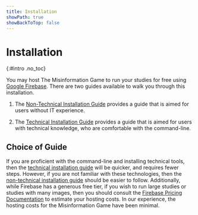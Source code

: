 ```yaml
---
title: Installation
showPath: true
showBackToTop: false
---
```


# Installation
{:#intro .no_toc}

You may host The Misinformation Game to run your studies for free using
[Google Firebase](https://cloud.google.com/firestore/docs/client/get-firebase).
There are two guides available to walk you through this installation.

1) The [Non-Technical Installation Guide](/NonTechnicalInstallation)
   provides a guide that is aimed for users without IT experience.

2) The [Technical Installation Guide](/TechnicalInstallation)
   provides a guide that is aimed for users with technical
   knowledge, who are comfortable with the command-line.


## Choice of Guide

If you are proficient with the command-line and installing
technical tools, then the 
[technical installation guide](/TechnicalInstallation)
will be quicker, and requires fewer steps. However, if you are
not familiar with these technologies, then the
[non-technical installation guide](/NonTechnicalInstallation)
should be easier to follow. Additionally,
while Firebase has a generous free tier, if you wish to run
large studies or studies with many images, then you should
consult the
[Firebase Pricing Documentation](/FirebasePricing) to estimate
your hosting costs. In our experience, the hosting costs for
the Misinformation Game have been minimal.

